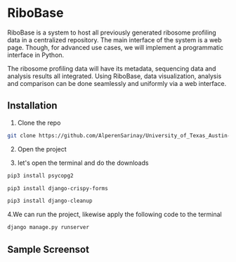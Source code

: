# RiboBase

RiboBase is a system to host all previously generated ribosome profiling data in a centralized repository. The main interface of the system is a web page. Though, for advanced use cases, we will implement a programmatic interface in Python.

The ribosome profiling data will have its metadata, sequencing data and analysis results all integrated. Using RiboBase, data visualization, analysis and comparison can be done seamlessly and uniformly via a web interface.


## Installation


1. Clone the repo
```sh
git clone https://github.com/AlperenSarinay/University_of_Texas_Austin-RiboBase
```
2. Open the project

3. let's open the terminal and do the downloads
```sh
pip3 install psycopg2
```
```sh
pip3 install django-crispy-forms
```
```sh
pip3 install django-cleanup
```
4.We can run the project, likewise apply the following code to the terminal
```sh
django manage.py runserver
```

## Sample Screensot





